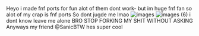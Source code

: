  Heyo i made fnf ports for fun alot of them dont work- 
 but im huge fnf fan  so alot of my crap is fnf ports 
 So dont jugde me lmao
 ![images](https://user-images.githubusercontent.com/92174516/158687452-87c4ca2f-6eba-4b99-bf0b-c37086cc1e74.jpeg)
![images (6)](https://user-images.githubusercontent.com/92174516/158687456-66a5a9b6-73a5-416f-af19-20449e1a7179.jpeg)
i dont know leave me alone
BRO STOP FORKING MY SHIT WITHOUT ASKING  
Anyways my friend @SanicBTW hes super cool
